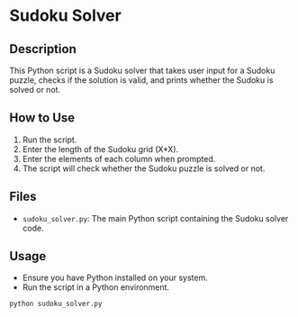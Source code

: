 # Sudoku Solver

## Description
This Python script is a Sudoku solver that takes user input for a Sudoku puzzle, checks if the solution is valid, and prints whether the Sudoku is solved or not.

## How to Use
1. Run the script.
2. Enter the length of the Sudoku grid (X*X).
3. Enter the elements of each column when prompted.
4. The script will check whether the Sudoku puzzle is solved or not.

## Files
- `sudoku_solver.py`: The main Python script containing the Sudoku solver code.

## Usage
- Ensure you have Python installed on your system.
- Run the script in a Python environment.

```bash
python sudoku_solver.py
